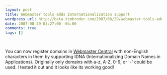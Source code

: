 ```yaml
--- 
layout: post
title: Webmaster tools adds Internationalization support
wordpress_url: http://beta.timbroder.com/2007/08/29/webmaster-tools-adds-internationalization-support/
date: 2007-08-29 03:27:00 -04:00
comments: true
tags: []

---
```

You can now register domains in <a href="http://www.google.com/webmasters/">Webmaster Central</a> with non-English characters in them by
supporting IDNA (Internationalizing Domain Names in Applications).
Originally only domains with a-z, A-Z, 0-9, or '-' could be used.  I
tested it out and it looks like its working good!
